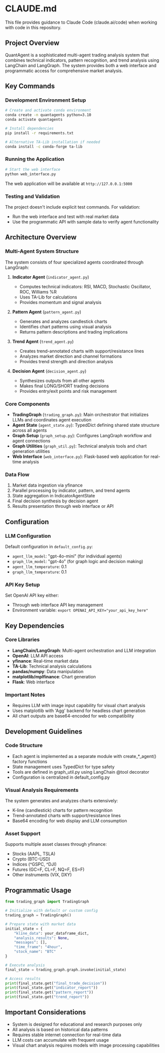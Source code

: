 # CLAUDE.md

This file provides guidance to Claude Code (claude.ai/code) when working with code in this repository.

## Project Overview

QuantAgent is a sophisticated multi-agent trading analysis system that combines technical indicators, pattern recognition, and trend analysis using LangChain and LangGraph. The system provides both a web interface and programmatic access for comprehensive market analysis.

## Key Commands

### Development Environment Setup
```bash
# Create and activate conda environment
conda create -n quantagents python=3.10
conda activate quantagents

# Install dependencies
pip install -r requirements.txt

# Alternative TA-Lib installation if needed
conda install -c conda-forge ta-lib
```

### Running the Application
```bash
# Start the web interface
python web_interface.py
```
The web application will be available at `http://127.0.0.1:5000`

### Testing and Validation
The project doesn't include explicit test commands. For validation:
- Run the web interface and test with real market data
- Use the programmatic API with sample data to verify agent functionality

## Architecture Overview

### Multi-Agent System Structure
The system consists of four specialized agents coordinated through LangGraph:

1. **Indicator Agent** (`indicator_agent.py`)
   - Computes technical indicators: RSI, MACD, Stochastic Oscillator, ROC, Williams %R
   - Uses TA-Lib for calculations
   - Provides momentum and signal analysis

2. **Pattern Agent** (`pattern_agent.py`)
   - Generates and analyzes candlestick charts
   - Identifies chart patterns using visual analysis
   - Returns pattern descriptions and trading implications

3. **Trend Agent** (`trend_agent.py`)
   - Creates trend-annotated charts with support/resistance lines
   - Analyzes market direction and channel formations
   - Provides trend strength and direction analysis

4. **Decision Agent** (`decision_agent.py`)
   - Synthesizes outputs from all other agents
   - Makes final LONG/SHORT trading decisions
   - Provides entry/exit points and risk management

### Core Components

- **TradingGraph** (`trading_graph.py`): Main orchestrator that initializes LLMs and coordinates agent execution
- **Agent State** (`agent_state.py`): TypedDict defining shared state structure across all agents
- **Graph Setup** (`graph_setup.py`): Configures LangGraph workflow and agent connections
- **Graph Utilities** (`graph_util.py`): Technical analysis tools and chart generation utilities
- **Web Interface** (`web_interface.py`): Flask-based web application for real-time analysis

### Data Flow
1. Market data ingestion via yfinance
2. Parallel processing by indicator, pattern, and trend agents
3. State aggregation in IndicatorAgentState
4. Final decision synthesis by decision agent
5. Results presentation through web interface or API

## Configuration

### LLM Configuration
Default configuration in `default_config.py`:
- `agent_llm_model`: "gpt-4o-mini" (for individual agents)
- `graph_llm_model`: "gpt-4o" (for graph logic and decision making)
- `agent_llm_temperature`: 0.1
- `graph_llm_temperature`: 0.1

### API Key Setup
Set OpenAI API key either:
- Through web interface API key management
- Environment variable: `export OPENAI_API_KEY="your_api_key_here"`

## Key Dependencies

### Core Libraries
- **LangChain/LangGraph**: Multi-agent orchestration and LLM integration
- **OpenAI**: LLM API access
- **yfinance**: Real-time market data
- **TA-Lib**: Technical analysis calculations
- **pandas/numpy**: Data manipulation
- **matplotlib/mplfinance**: Chart generation
- **Flask**: Web interface

### Important Notes
- Requires LLM with image input capability for visual chart analysis
- Uses matplotlib with 'Agg' backend for headless chart generation
- All chart outputs are base64-encoded for web compatibility

## Development Guidelines

### Code Structure
- Each agent is implemented as a separate module with create_*_agent() factory functions
- State management uses TypedDict for type safety
- Tools are defined in graph_util.py using LangChain @tool decorator
- Configuration is centralized in default_config.py

### Visual Analysis Requirements
The system generates and analyzes charts extensively:
- K-line (candlestick) charts for pattern recognition
- Trend-annotated charts with support/resistance lines
- Base64 encoding for web display and LLM consumption

### Asset Support
Supports multiple asset classes through yfinance:
- Stocks (AAPL, TSLA)
- Crypto (BTC-USD)
- Indices (^GSPC, ^DJI)
- Futures (GC=F, CL=F, NQ=F, ES=F)
- Other instruments (VIX, DXY)

## Programmatic Usage

```python
from trading_graph import TradingGraph

# Initialize with default or custom config
trading_graph = TradingGraph()

# Prepare state with market data
initial_state = {
    "kline_data": your_dataframe_dict,
    "analysis_results": None,
    "messages": [],
    "time_frame": "4hour",
    "stock_name": "BTC"
}

# Execute analysis
final_state = trading_graph.graph.invoke(initial_state)

# Access results
print(final_state.get("final_trade_decision"))
print(final_state.get("indicator_report"))
print(final_state.get("pattern_report"))
print(final_state.get("trend_report"))
```

## Important Considerations

- System is designed for educational and research purposes only
- All analysis is based on historical data patterns
- Requires stable internet connection for real-time data
- LLM costs can accumulate with frequent usage
- Visual chart analysis requires models with image processing capabilities